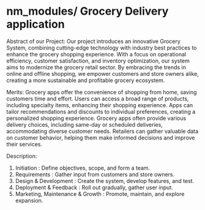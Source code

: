 # nm_modules/ Grocery Delivery application
Abstract of our Project:
Our project introduces an innovative Grocery System, combining cutting-edge technology with industry best practices to enhance the grocery shopping experience. With a focus on operational efficiency, customer satisfaction, and inventory optimization, our system aims to modernize the grocery retail sector. By embracing the trends in online and offline shopping, we empower customers and store owners alike, creating a more sustainable and profitable grocery  ecosystem.

Merits:
Grocery apps offer the convenience of shopping from home, saving customers time and effort.
Users can access a broad range of products, including specialty items, enhancing their shopping experience.
Apps can tailor recommendations and discounts to individual preferences, creating a personalized shopping experience.
Grocery apps often provide various delivery choices, including same-day or scheduled deliveries, accommodating diverse customer needs.
Retailers can gather valuable data on customer behavior, helping them make informed decisions and improve their services.

Description:
1. Initiation : Define objectives, scope, and form a team.
2. Requirements : Gather input from customers and store owners.
3. Design & Development : Create the system, develop features, and test.
4. Deployment & Feedback : Roll out gradually, gather user input.
5. Marketing, Maintenance & Growth : Promote, maintain, and explore expansion.

